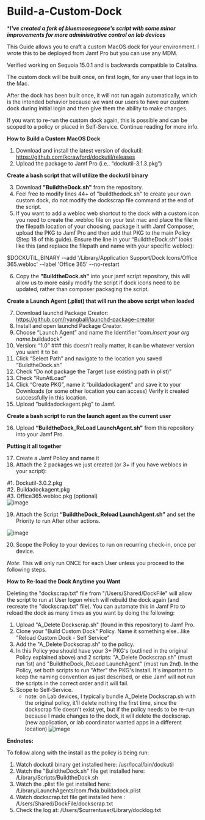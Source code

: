 # Build-a-Custom-Dock

****I've created a fork of bluemoosegoose's script with some minor improvements for more administrative control on lab devices***

This Guide allows you to craft a custom MacOS dock for your environment. I wrote this to be deployed from Jamf Pro but you can use any MDM.

Verified working on Sequoia 15.0.1 and is backwards compatible to Catalina.

The custom dock will be built once, on first login, for any user that logs in to the Mac.

After the dock has been built once, it will not run again automatically, which is the intended behavior because we want our users to have our custom dock during initial login and then give them the ability to make changes.

If you want to re-run the custom dock again, this is possible and can be scoped to a policy or placed in Self-Service. Continue reading for more info.



**How to Build a Custom MacOS Dock**

1.	Download and install the latest version of dockutil: https://github.com/kcrawford/dockutil/releases
2.	Upload the package to Jamf Pro (i.e.. “dockutil-3.1.3.pkg”)

**Create a bash script that will utilize the dockutil binary**

3.	Download **"BuildtheDock.sh"** from the repository.
4.	Feel free to modify lines 44+ of "buildthedock.sh" to create your own custom dock, do not modify the dockscrap file command at the end of the script. 
5.	If you want to add a webloc web shortcut to the dock with a custom icon you need to create the .webloc file on your test mac and place the file in the filepath location of your choosing, package it with Jamf Composer, upload the PKG to Jamf Pro and then add that PKG to the main Policy (Step 18 of this guide). Ensure the line in your  “BuildtheDock.sh” looks like this (and replace the filepath and name with your specific webloc):

$DOCKUTIL_BINARY --add '/Library/Application Support/Dock Icons/Office 365.webloc' --label 'Office 365' --no-restart

6.	Copy the **"BuildtheDock.sh"** into your jamf script repository, this will allow us to more easily modify the script if dock icons need to be updated, rather than composer packaging the script.

**Create a Launch Agent (.plist) that will run the above script when loaded**

7.	Download launchd Package Creator: https://github.com/ryangball/launchd-package-creator
8.	Install and open launchd Package Creator.
9.	Choose “Launch Agent” and name the Identifier “com.*insert your org name*.buildadock”
10.	Version: “1.0” ### this doesn't really matter, it can be whatever version you want it to be
11.	Click “Select Path” and navigate to the location you saved “BuildtheDock.sh”
12.	Check “Do not package the Target (use existing path in plist)”
13.	Check “RunAtLoad”
14.	Click “Create PKG”, name it “buildadockagent” and save it to your Downloads (or some other location you can access) Verify it created successfully in this location.
15.	Upload "buildadockagent.pkg" to Jamf.

**Create a bash script to run the launch agent as the current user**

16.	Upload **“BuildtheDock_ReLoad LaunchAgent.sh"** from this repository into your Jamf Pro.

**Putting it all together**

17.	Create a Jamf Policy and name it
18.	Attach the 2 packages we just created (or 3+ if you have weblocs in your script):

  #1. Dockutil-3.0.2.pkg  
  #2. Buildadockagent.pkg    
  #3. Office365.webloc.pkg (optional)  
![image](https://github.com/user-attachments/assets/0771c69e-d44e-4b62-8c1a-7a42457b9505)

19.	Attach the Script **“BuildtheDock_Reload LaunchAgent.sh”** and set the Priority to run After other actions.

![image](https://user-images.githubusercontent.com/104439807/165331996-6653c5b4-f49a-4807-a0c6-e56278e761f9.png)


20.	Scope the Policy to your devices to run on recurring check-in, once per device. 

*Note*: This will only run ONCE for each User unless you proceed to the following steps.

**How to Re-load the Dock Anytime you Want**

Deleting the "dockscrap.txt" file from "/Users/Shared/DockFile" will allow the script to run at User logon which will rebuild the dock again (and recreate the "dockscrap.txt" file). You can automate this in Jamf Pro to reload the dock as many times as you want by doing the following:

1. Upload "A_Delete Dockscrap.sh" (found in this repository) to Jamf Pro.
2. Clone your "Build Custom Dock" Policy. Name it something else...like "Reload Custom Dock - Self Service"
3. Add the "A_Delete Dockscrap.sh" to the policy. 
4. In this Policy you should have your 3+ PKG's (outlined in the original Policy explained above) and 2 scripts: "A_Delete Dockscrap.sh" (must run 1st) and "BuildtheDock_ReLoad LaunchAgent" (must run 2nd). In the Policy, set both scripts to run "After" the PKG's install. It's important to keep the naming convention as just described, or else Jamf will not run the scripts in the correct order and it will fail.
6. Scope to Self-Service.
   * note: on Lab devices, I typically bundle A_Delete Dockscrap.sh with the original policy, it'll delete nothing the first time, since the dockscrap file doesn't exist yet, but if the policy needs to be re-run because I made changes to the dock, it will delete the dockscrap. (new application, or lab coordinator wanted apps in a different location) 
![image](https://user-images.githubusercontent.com/104439807/165342728-a6e54d98-2805-4991-b007-1bc4667f4c4c.png)


**Endnotes:**

To follow along with the install as the policy is being run:

1. Watch dockutil binary get installed here: /usr/local/bin/dockutil
2. Watch the "BuildtheDock.sh" file get installed here: /Library/Scripts/BuildtheDock.sh
3. Watch the  .plist file get installed here: /Library/LaunchAgents/com.fhda.buildadock.plist
4. Watch dockscrap.txt file get installed here : /Users/Shared/DockFile/dockscrap.txt
5. Check the log at: /Users/$currentuser/Library/docklog.txt
